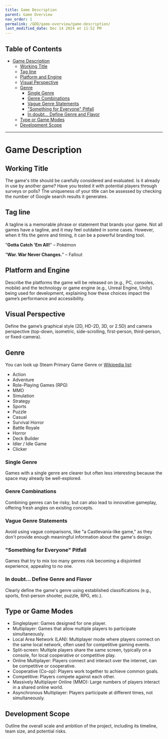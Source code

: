```yaml
---
title: Game Description
parent: Game Overview
nav_order: 1
permalink: /GDD/game-overview/game-description/
last_modified_date: Dec 14 2024 at 11:52 PM
---
```


## Table of Contents
- [Game Description](#game-description)
  - [Working Title](#working-title)
  - [Tag line](#tag-line)
  - [Platform and Engine](#platform-and-engine)
  - [Visual Perspective](#visual-perspective)
  - [Genre](#genre)
    - [Single Genre](#single-genre)
    - [Genre Combinations](#genre-combinations)
    - [Vague Genre Statements](#vague-genre-statements)
    - ["Something for Everyone" Pitfall](#something-for-everyone-pitfall)
    - [In doubt... Define Genre and Flavor](#in-doubt-define-genre-and-flavor)
  - [Type or Game Modes](#type-or-game-modes)
  - [Development Scope](#development-scope)

---

# Game Description


## Working Title
The game's title should be carefully considered and evaluated. Is it already in use by another game? Have you tested it with potential players through surveys or polls? The uniqueness of your title can be assessed by checking the number of Google search results it generates.

## Tag line
A tagline is a memorable phrase or statement that brands your game. Not all games have a tagline, and it may feel outdated in some cases. However, when it fits the genre and timing, it can be a powerful branding tool.

"**Gotta Catch 'Em All!**" – Pokémon

"**War. War Never Changes.**" – Fallout

## Platform and Engine
Describe the platforms the game will be released on (e.g., PC, consoles, mobile) and the technology or game engine (e.g., Unreal Engine, Unity) being used for development, explaining how these choices impact the game’s performance and accessibility.

## Visual Perspective
Define the game’s graphical style (2D, HD-2D, 3D, or 2.5D) and camera perspective (top-down, isometric, side-scrolling, first-person, third-person, or fixed-camera).

## Genre
You can look up Steam Primary Game Genre or [Wikipedia list](https://en.wikipedia.org/wiki/Category:Video_game_genres):

- Action
- Adventure
- Role-Playing Games (RPG)
- MMO
- Simulation
- Strategy
- Sports
- Puzzle
- Casual
- Survival Horror
- Battle Royale
- Horror
- Deck Builder
- Idler / Idle Game
- Clicker

### Single Genre 
Games with a single genre are clearer but often less interesting because the space may already be well-explored.

### Genre Combinations
Combining genres can be risky, but can also lead to innovative gameplay, offering fresh angles on existing concepts.

### Vague Genre Statements
Avoid using vague comparisons, like "a Castlevania-like game," as they don't provide enough meaningful information about the game's design.

### "Something for Everyone" Pitfall
Games that try to mix too many genres risk becoming a disjointed experience, appealing to no one.
  
### In doubt... Define Genre and Flavor
Clearly define the game's genre using established classifications (e.g., sports, first-person shooter, puzzle, RPG, etc.).
    
## Type or Game Modes
- Singleplayer: Games designed for one player.
- Multiplayer: Games that allow multiple players to participate simultaneously.
- Local Area Network (LAN): Multiplayer mode where players connect on the same local network, often used for competitive gaming events.
- Split-screen: Multiple players share the same screen, typically on a console, for local cooperative or competitive play.
- Online Multiplayer: Players connect and interact over the internet, can be competitive or cooperative.
- Cooperative (Co-op): Players work together to achieve common goals.
- Competitive: Players compete against each other.
- Massively Multiplayer Online (MMO): Large numbers of players interact in a shared online world.
- Asynchronous Multiplayer: Players participate at different times, not simultaneously.
  
## Development Scope
Outline the overall scale and ambition of the project, including its timeline, team size, and potential risks. 
